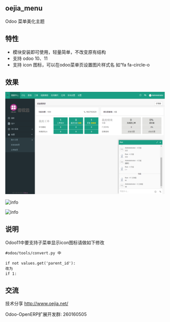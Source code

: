 ## oejia_menu
Odoo 菜单美化主题

## 特性
- 模块安装即可使用，轻量简单，不改变原有结构
- 支持 odoo 10、11
- 支持 icon 图标，可以在odoo菜单页设置图片样式名 如“fa fa-circle-o

## 效果

![info](https://github.com/JoneXiong/oejia_menu/raw/master/static/description/3.png)

![info](https://github.com/JoneXiong/oejia_menu/raw/master/static/description/1.png)

![info](https://github.com/JoneXiong/oejia_menu/raw/master/static/description/2.png)


## 说明
Odoo11中要支持子菜单显示icon图标请做如下修改
```
#odoo/tools/convert.py 中

if not values.get('parent_id'):
改为
if 1:
```

## 交流

技术分享 http://www.oejia.net/

Odoo-OpenERP扩展开发群: 260160505
